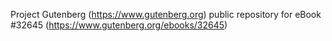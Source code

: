 Project Gutenberg (https://www.gutenberg.org) public repository for eBook #32645 (https://www.gutenberg.org/ebooks/32645)
